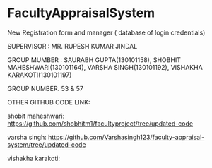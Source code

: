 # FacultyAppraisalSystem
New Registration form and manager ( database of login credentials)

SUPERVISOR : MR. RUPESH KUMAR JINDAL

GROUP MUMBER : SAURABH GUPTA(130101158), SHOBHIT MAHESHWARI(130101164), VARSHA SINGH(130101192), VISHAKHA KARAKOTI(130101197)

GROUP NUMBER. 53 & 57

OTHER GITHUB CODE LINK:

shobit maheshwari: https://github.com/shobhitm1/facultyproject/tree/updated-code

varsha singh: https://github.com/Varshasingh123/faculty-appraisal-system/tree/updated-code

vishakha karakoti: 
